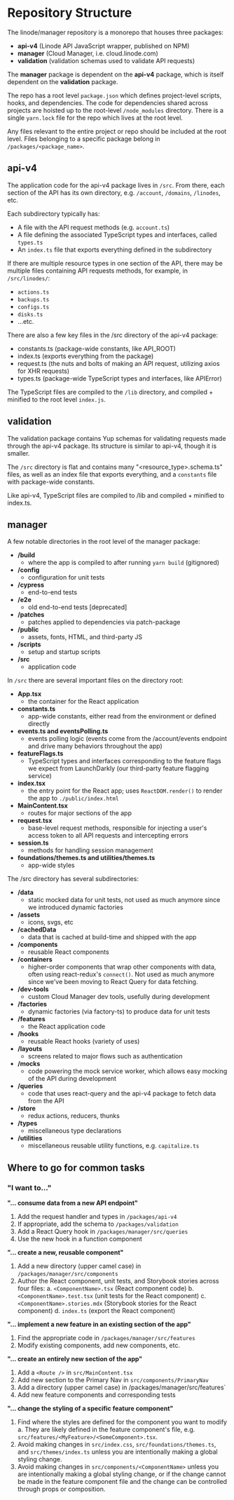 # Repository Structure

The linode/manager repository is a monorepo that houses three packages:

- **api-v4** (Linode API JavaScript wrapper, published on NPM)
- **manager** (Cloud Manager, i.e. cloud.linode.com)
- **validation** (validation schemas used to validate API requests)

The **manager** package is dependent on the **api-v4** package, which is itself dependent on the **validation** package.

The repo has a root level `package.json` which defines project-level scripts, hooks, and dependencies. The code for dependencies shared across projects are hoisted up to the root-level `/node_modules` directory. There is a single `yarn.lock` file for the repo which lives at the root level.

Any files relevant to the entire project or repo should be included at the root level. Files belonging to a specific package belong in `/packages/<package_name>`.

## api-v4

The application code for the api-v4 package lives in `/src`. From there, each section of the API has its own directory, e.g. `/account`, `/domains`, `/linodes`, etc.

Each subdirectory typically has:

- A file with the API request methods (e.g. `account.ts`)
- A file defining the associated TypeScript types and interfaces, called `types.ts`
- An `index.ts` file that exports everything defined in the subdirectory

If there are multiple resource types in one section of the API, there may be multiple files containing API requests methods, for example, in `/src/linodes/`:

- `actions.ts`
- `backups.ts`
- `configs.ts`
- `disks.ts`
- ...etc.

There are also a few key files in the /src directory of the api-v4 package:

- constants.ts (package-wide constants, like API_ROOT)
- index.ts (exports everything from the package)
- request.ts (the nuts and bolts of making an API request, utilizing axios for XHR requests)
- types.ts (package-wide TypeScript types and interfaces, like APIError)

The TypeScript files are compiled to the `/lib` directory, and compiled + minified to the root level `index.js`.

## validation

The validation package contains Yup schemas for validating requests made through the api-v4 package. Its structure is similar to api-v4, though it is smaller.

The `/src` directory is flat and contains many "<resource_type>.schema.ts" files, as well as an index file that exports everything, and a `constants` file with package-wide constants.

Like api-v4, TypeScript files are compiled to /lib and compiled + minified to index.ts.

## manager

A few notable directories in the root level of the manager package:

- **/build**
  - where the app is compiled to after running `yarn build` (gitignored)
- **/config**
  - configuration for unit tests
- **/cypress**
  - end-to-end tests
- **/e2e**
  - old end-to-end tests [deprecated]
- **/patches**
  - patches applied to dependencies via patch-package
- **/public**
  - assets, fonts, HTML, and third-party JS
- **/scripts**
  - setup and startup scripts
- **/src**
  - application code

In `/src` there are several important files on the directory root:

- **App.tsx**
  - the container for the React application
- **constants.ts**
  - app-wide constants, either read from the environment or defined directly
- **events.ts and eventsPolling.ts**
  - events polling logic (events come from the /account/events endpoint and drive many behaviors throughout the app)
- **featureFlags.ts**
  - TypeScript types and interfaces corresponding to the feature flags we expect from LaunchDarkly (our third-party feature flagging service)
- **index.tsx**
  - the entry point for the React app; uses `ReactDOM.render()` to render the app to `./public/index.html`
- **MainContent.tsx**
  - routes for major sections of the app
- **request.tsx**
  - base-level request methods, responsible for injecting a user's access token to all API requests and intercepting errors
- **session.ts**
  - methods for handling session management
- **foundations/themes.ts and utilities/themes.ts**
  - app-wide styles

The /src directory has several subdirectories:

- **/data**
  - static mocked data for unit tests, not used as much anymore since we introduced dynamic factories
- **/assets**
  - icons, svgs, etc
- **/cachedData**
  - data that is cached at build-time and shipped with the app
- **/components**
  - reusable React components
- **/containers**
  - higher-order components that wrap other components with data, often using react-redux's `connect()`. Not used as much anymore since we've been moving to React Query for data fetching.
- **/dev-tools**
  - custom Cloud Manager dev tools, usefully during development
- **/factories**
  - dynamic factories (via factory-ts) to produce data for unit tests
- **/features**
  - the React application code
- **/hooks**
  - reusable React hooks (variety of uses)
- **/layouts**
  - screens related to major flows such as authentication
- **/mocks**
  - code powering the mock service worker, which allows easy mocking of the API during development
- **/queries**
  - code that uses react-query and the api-v4 package to fetch data from the API
- **/store**
  - redux actions, reducers, thunks
- **/types**
  - miscellaneous type declarations
- **/utilities**
  - miscellaneous reusable utility functions, e.g. `capitalize.ts`

## Where to go for common tasks

### "I want to…"

**"... consume data from a new API endpoint"**

1. Add the request handler and types in `/packages/api-v4`
2. If appropriate, add the schema to `/packages/validation`
3. Add a React Query hook in `/packages/manager/src/queries`
4. Use the new hook in a function component

**"... create a new, reusable component"**

1. Add a new directory (upper camel case) in `/packages/manager/src/components`
2. Author the React component, unit tests, and Storybook stories across four files:
   a. `<ComponentName>.tsx` (React component code)
   b. `<ComponentName>.test.tsx` (unit tests for the React component)
   c. `<ComponentName>.stories.mdx` (Storybook stories for the React component)
   d. `index.ts` (export the React component)

**"... implement a new feature in an existing section of the app"**

1. Find the appropriate code in `/packages/manager/src/features`
2. Modify existing components, add new components, etc.

**"... create an entirely new section of the app"**

1. Add a `<Route />` in `src/MainContent.tsx`
2. Add new section to the Primary Nav in `src/components/PrimaryNav`
3. Add a directory (upper camel case) in /packages/manager/src/features`
4. Add new feature components and corresponding tests

**"... change the styling of a specific feature component"**

1. Find where the styles are defined for the component you want to modify
   a. They are likely defined in the feature component's file, e.g. `src/features/<MyFeature>/<SomeComponent>.tsx`.
2. Avoid making changes in `src/index.css`, `src/foundations/themes.ts`, and `src/themes/index.ts` unless you are intentionally making a global styling change.
3. Avoid making changes in `src/components/<ComponentName>` unless you are intentionally making a global styling change, or if the change cannot be made in the feature component file and the change can be controlled through props or composition.
